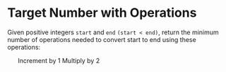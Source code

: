 # Target Number with Operations

Given positive integers <code>start</code> and <code>end</code> <code>(start < end)</code>, return the minimum number of operations
needed to convert start to end using these operations:
  <ol>
   Increment by 1
   Multiply by 2
  </ol>